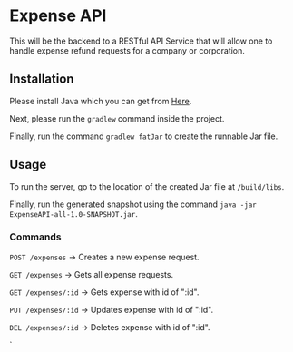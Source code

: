 ﻿# Expense API
 
 This will be the backend to a RESTful API Service that will allow one to handle expense refund requests for a company or corporation.
 
 ## Installation
 
 Please install Java which you can get from [Here](https://www.oracle.com/java/technologies/javase-jdk15-downloads.html).
 
 Next, please run the `gradlew` command inside the project. 
 
 Finally, run the command `gradlew fatJar` to create the runnable Jar file.
 
 ## Usage
 
 To run the server, go to the location of the created Jar file at `/build/libs`.
 
 Finally, run the generated snapshot using the command `java -jar ExpenseAPI-all-1.0-SNAPSHOT.jar`.
 
 ### Commands
 
 `POST /expenses` -> Creates a new expense request.
 
 `GET /expenses` -> Gets all expense requests.
 
 `GET /expenses/:id` -> Gets expense with id of ":id".
 
 `PUT /expenses/:id` -> Updates expense with id of ":id".
 
 `DEL /expenses/:id` -> Deletes expense with id of ":id".
 
 `
 
